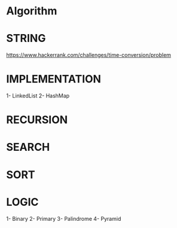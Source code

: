 # Algorithm

# STRING
https://www.hackerrank.com/challenges/time-conversion/problem

# IMPLEMENTATION

1- LinkedList
2- HashMap

# RECURSION

# SEARCH

# SORT

# LOGIC

1- Binary
2- Primary
3- Palindrome
4- Pyramid
